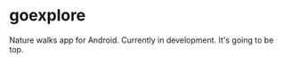 goexplore
=========

Nature walks app for Android.  Currently in development.  It's going to be top.
